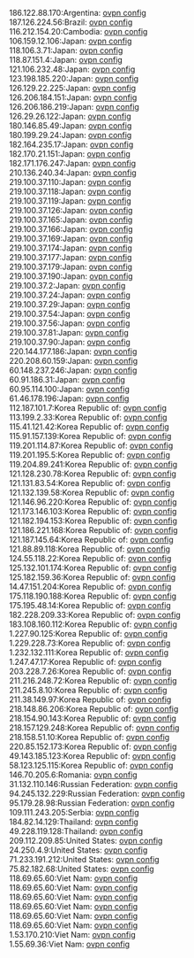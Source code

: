 186.122.88.170:Argentina: [ovpn config](vpn/186_122_88_170.ovpn)  
187.126.224.56:Brazil: [ovpn config](vpn/187_126_224_56.ovpn)  
116.212.154.20:Cambodia: [ovpn config](vpn/116_212_154_20.ovpn)  
106.159.12.106:Japan: [ovpn config](vpn/106_159_12_106.ovpn)  
118.106.3.71:Japan: [ovpn config](vpn/118_106_3_71.ovpn)  
118.87.151.4:Japan: [ovpn config](vpn/118_87_151_4.ovpn)  
121.106.232.48:Japan: [ovpn config](vpn/121_106_232_48.ovpn)  
123.198.185.220:Japan: [ovpn config](vpn/123_198_185_220.ovpn)  
126.129.22.225:Japan: [ovpn config](vpn/126_129_22_225.ovpn)  
126.206.184.151:Japan: [ovpn config](vpn/126_206_184_151.ovpn)  
126.206.186.219:Japan: [ovpn config](vpn/126_206_186_219.ovpn)  
126.29.26.122:Japan: [ovpn config](vpn/126_29_26_122.ovpn)  
180.146.85.49:Japan: [ovpn config](vpn/180_146_85_49.ovpn)  
180.199.29.24:Japan: [ovpn config](vpn/180_199_29_24.ovpn)  
182.164.235.17:Japan: [ovpn config](vpn/182_164_235_17.ovpn)  
182.170.21.151:Japan: [ovpn config](vpn/182_170_21_151.ovpn)  
182.171.176.247:Japan: [ovpn config](vpn/182_171_176_247.ovpn)  
210.136.240.34:Japan: [ovpn config](vpn/210_136_240_34.ovpn)  
219.100.37.110:Japan: [ovpn config](vpn/219_100_37_110.ovpn)  
219.100.37.118:Japan: [ovpn config](vpn/219_100_37_118.ovpn)  
219.100.37.119:Japan: [ovpn config](vpn/219_100_37_119.ovpn)  
219.100.37.126:Japan: [ovpn config](vpn/219_100_37_126.ovpn)  
219.100.37.165:Japan: [ovpn config](vpn/219_100_37_165.ovpn)  
219.100.37.166:Japan: [ovpn config](vpn/219_100_37_166.ovpn)  
219.100.37.169:Japan: [ovpn config](vpn/219_100_37_169.ovpn)  
219.100.37.174:Japan: [ovpn config](vpn/219_100_37_174.ovpn)  
219.100.37.177:Japan: [ovpn config](vpn/219_100_37_177.ovpn)  
219.100.37.179:Japan: [ovpn config](vpn/219_100_37_179.ovpn)  
219.100.37.190:Japan: [ovpn config](vpn/219_100_37_190.ovpn)  
219.100.37.2:Japan: [ovpn config](vpn/219_100_37_2.ovpn)  
219.100.37.24:Japan: [ovpn config](vpn/219_100_37_24.ovpn)  
219.100.37.29:Japan: [ovpn config](vpn/219_100_37_29.ovpn)  
219.100.37.54:Japan: [ovpn config](vpn/219_100_37_54.ovpn)  
219.100.37.56:Japan: [ovpn config](vpn/219_100_37_56.ovpn)  
219.100.37.81:Japan: [ovpn config](vpn/219_100_37_81.ovpn)  
219.100.37.90:Japan: [ovpn config](vpn/219_100_37_90.ovpn)  
220.144.177.186:Japan: [ovpn config](vpn/220_144_177_186.ovpn)  
220.208.60.159:Japan: [ovpn config](vpn/220_208_60_159.ovpn)  
60.148.237.246:Japan: [ovpn config](vpn/60_148_237_246.ovpn)  
60.91.186.31:Japan: [ovpn config](vpn/60_91_186_31.ovpn)  
60.95.114.100:Japan: [ovpn config](vpn/60_95_114_100.ovpn)  
61.46.178.196:Japan: [ovpn config](vpn/61_46_178_196.ovpn)  
112.187.101.7:Korea Republic of: [ovpn config](vpn/112_187_101_7.ovpn)  
113.199.2.33:Korea Republic of: [ovpn config](vpn/113_199_2_33.ovpn)  
115.41.121.42:Korea Republic of: [ovpn config](vpn/115_41_121_42.ovpn)  
115.91.157.139:Korea Republic of: [ovpn config](vpn/115_91_157_139.ovpn)  
119.201.114.87:Korea Republic of: [ovpn config](vpn/119_201_114_87.ovpn)  
119.201.195.5:Korea Republic of: [ovpn config](vpn/119_201_195_5.ovpn)  
119.204.89.241:Korea Republic of: [ovpn config](vpn/119_204_89_241.ovpn)  
121.128.230.78:Korea Republic of: [ovpn config](vpn/121_128_230_78.ovpn)  
121.131.83.54:Korea Republic of: [ovpn config](vpn/121_131_83_54.ovpn)  
121.132.139.58:Korea Republic of: [ovpn config](vpn/121_132_139_58.ovpn)  
121.146.96.220:Korea Republic of: [ovpn config](vpn/121_146_96_220.ovpn)  
121.173.146.103:Korea Republic of: [ovpn config](vpn/121_173_146_103.ovpn)  
121.182.194.153:Korea Republic of: [ovpn config](vpn/121_182_194_153.ovpn)  
121.186.221.168:Korea Republic of: [ovpn config](vpn/121_186_221_168.ovpn)  
121.187.145.64:Korea Republic of: [ovpn config](vpn/121_187_145_64.ovpn)  
121.88.89.118:Korea Republic of: [ovpn config](vpn/121_88_89_118.ovpn)  
124.55.118.22:Korea Republic of: [ovpn config](vpn/124_55_118_22.ovpn)  
125.132.101.174:Korea Republic of: [ovpn config](vpn/125_132_101_174.ovpn)  
125.182.159.36:Korea Republic of: [ovpn config](vpn/125_182_159_36.ovpn)  
14.47.151.204:Korea Republic of: [ovpn config](vpn/14_47_151_204.ovpn)  
175.118.190.188:Korea Republic of: [ovpn config](vpn/175_118_190_188.ovpn)  
175.195.48.14:Korea Republic of: [ovpn config](vpn/175_195_48_14.ovpn)  
182.228.209.33:Korea Republic of: [ovpn config](vpn/182_228_209_33.ovpn)  
183.108.160.112:Korea Republic of: [ovpn config](vpn/183_108_160_112.ovpn)  
1.227.90.125:Korea Republic of: [ovpn config](vpn/1_227_90_125.ovpn)  
1.229.228.73:Korea Republic of: [ovpn config](vpn/1_229_228_73.ovpn)  
1.232.132.111:Korea Republic of: [ovpn config](vpn/1_232_132_111.ovpn)  
1.247.47.17:Korea Republic of: [ovpn config](vpn/1_247_47_17.ovpn)  
203.228.7.26:Korea Republic of: [ovpn config](vpn/203_228_7_26.ovpn)  
211.216.248.72:Korea Republic of: [ovpn config](vpn/211_216_248_72.ovpn)  
211.245.8.10:Korea Republic of: [ovpn config](vpn/211_245_8_10.ovpn)  
211.38.149.97:Korea Republic of: [ovpn config](vpn/211_38_149_97.ovpn)  
218.148.86.206:Korea Republic of: [ovpn config](vpn/218_148_86_206.ovpn)  
218.154.90.143:Korea Republic of: [ovpn config](vpn/218_154_90_143.ovpn)  
218.157.129.248:Korea Republic of: [ovpn config](vpn/218_157_129_248.ovpn)  
218.158.51.10:Korea Republic of: [ovpn config](vpn/218_158_51_10.ovpn)  
220.85.152.173:Korea Republic of: [ovpn config](vpn/220_85_152_173.ovpn)  
49.143.185.123:Korea Republic of: [ovpn config](vpn/49_143_185_123.ovpn)  
58.123.125.115:Korea Republic of: [ovpn config](vpn/58_123_125_115.ovpn)  
146.70.205.6:Romania: [ovpn config](vpn/146_70_205_6.ovpn)  
31.132.110.146:Russian Federation: [ovpn config](vpn/31_132_110_146.ovpn)  
94.245.132.229:Russian Federation: [ovpn config](vpn/94_245_132_229.ovpn)  
95.179.28.98:Russian Federation: [ovpn config](vpn/95_179_28_98.ovpn)  
109.111.243.205:Serbia: [ovpn config](vpn/109_111_243_205.ovpn)  
184.82.14.129:Thailand: [ovpn config](vpn/184_82_14_129.ovpn)  
49.228.119.128:Thailand: [ovpn config](vpn/49_228_119_128.ovpn)  
209.112.209.85:United States: [ovpn config](vpn/209_112_209_85.ovpn)  
24.250.4.9:United States: [ovpn config](vpn/24_250_4_9.ovpn)  
71.233.191.212:United States: [ovpn config](vpn/71_233_191_212.ovpn)  
75.82.182.68:United States: [ovpn config](vpn/75_82_182_68.ovpn)  
118.69.65.60:Viet Nam: [ovpn config](vpn/118_69_65_60.ovpn)  
118.69.65.60:Viet Nam: [ovpn config](vpn/118_69_65_60.ovpn)  
118.69.65.60:Viet Nam: [ovpn config](vpn/118_69_65_60.ovpn)  
118.69.65.60:Viet Nam: [ovpn config](vpn/118_69_65_60.ovpn)  
118.69.65.60:Viet Nam: [ovpn config](vpn/118_69_65_60.ovpn)  
118.69.65.60:Viet Nam: [ovpn config](vpn/118_69_65_60.ovpn)  
1.53.170.210:Viet Nam: [ovpn config](vpn/1_53_170_210.ovpn)  
1.55.69.36:Viet Nam: [ovpn config](vpn/1_55_69_36.ovpn)  
